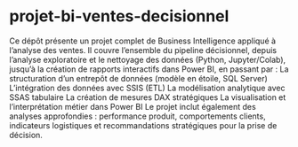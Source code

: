 # projet-bi-ventes-decisionnel
Ce dépôt présente un projet complet de Business Intelligence appliqué à l’analyse des ventes. Il couvre l’ensemble du pipeline décisionnel, depuis l’analyse exploratoire et le nettoyage des données (Python, Jupyter/Colab), jusqu’à la création de rapports interactifs dans Power BI, en passant par :  La structuration d’un entrepôt de données (modèle en étoile, SQL Server)  L’intégration des données avec SSIS (ETL)  La modélisation analytique avec SSAS tabulaire  La création de mesures DAX stratégiques  La visualisation et l’interprétation métier dans Power BI  Le projet inclut également des analyses approfondies : performance produit, comportements clients, indicateurs logistiques et recommandations stratégiques pour la prise de décision.
